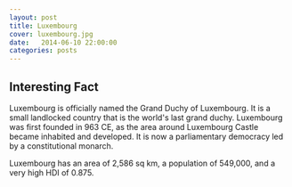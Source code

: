 ```yaml
---
layout: post
title: Luxembourg
cover: luxembourg.jpg
date:   2014-06-10 22:00:00
categories: posts
---
```


## Interesting Fact

Luxembourg is officially named the Grand Duchy of Luxembourg. It is a small landlocked country that is the world's last grand duchy. Luxembourg was first founded in 963 CE, as the area around Luxembourg Castle became inhabited and developed. It is now a parliamentary democracy led by a constitutional monarch.

Luxembourg has an area of 2,586 sq km, a population of 549,000, and a very high HDI of 0.875. 